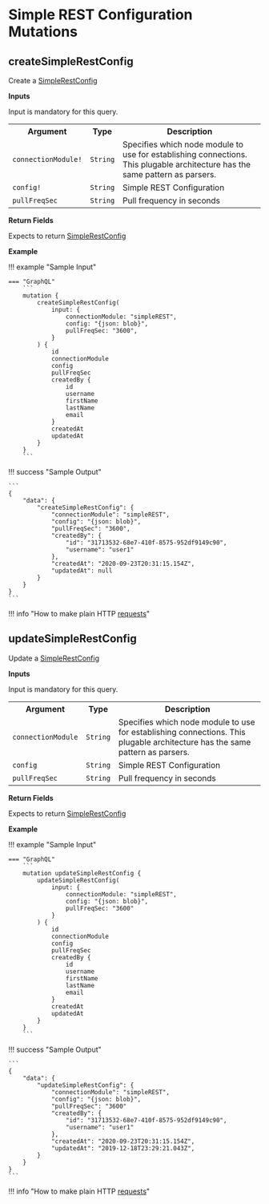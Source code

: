 # Simple REST Configuration Mutations

## createSimpleRestConfig

Create a [SimpleRestConfig](./objects.md#simplerestconfig)

**Inputs**

Input is mandatory for this query.

<table>
    <tr>
        <th nowrap>Argument</th>
        <th nowrap>Type</th>
        <th nowrap>Description</th>
    </tr>
    <tr>
        <td nowrap><code>connectionModule!</code></td>
        <td nowrap><code>String</code></td>
        <td>Specifies which node module to use for establishing connections. This plugable architecture has the same pattern as parsers.</td>
    </tr>
    <tr>
        <td nowrap><code>config!</code></td>
        <td nowrap><code>String</code></td>
        <td>Simple REST Configuration</td>
    </tr>
    <tr>
        <td nowrap><code>pullFreqSec</code></td>
        <td nowrap><code>String</code></td>
        <td>Pull frequency in seconds</td>
    </tr>
</table>

**Return Fields**

Expects to return [SimpleRestConfig](./objects.md#simplerestconfig)

**Example**

!!! example "Sample Input"

    === "GraphQL"
        ```
        mutation {
            createSimpleRestConfig(
                input: {
                    connectionModule: "simpleREST",
                    config: "{json: blob}",
                    pullFreqSec: "3600",
                }
            ) {
                id
                connectionModule
                config
                pullFreqSec
                createdBy {
                    id
                    username
                    firstName
                    lastName
                    email
                }
                createdAt
                updatedAt
            }
        }
        ```

!!! success "Sample Output"

    ```
    {
        "data": {
            "createSimpleRestConfig": {
                "connectionModule": "simpleREST",
                "config": "{json: blob}",
                "pullFreqSec": "3600",
                "createdBy": {
                    "id": "31713532-68e7-410f-8575-952df9149c90",
                    "username": "user1"
                },
                "createdAt": "2020-09-23T20:31:15.154Z",
                "updatedAt": null
            }
        }
    }
    ```

!!! info "How to make plain HTTP [requests](../index.md#making-plain-http-requests)"

## updateSimpleRestConfig

Update a [SimpleRestConfig](./objects.md#simplerestconfig)

**Inputs**

Input is mandatory for this query.

<table>
    <tr>
        <th nowrap>Argument</th>
        <th nowrap>Type</th>
        <th nowrap>Description</th>
    </tr>
    <tr>
        <td nowrap><code>connectionModule</code></td>
        <td nowrap><code>String</code></td>
        <td>Specifies which node module to use for establishing connections. This plugable architecture has the same pattern as parsers.</td>
    </tr>
    <tr>
        <td nowrap><code>config</code></td>
        <td nowrap><code>String</code></td>
        <td>Simple REST Configuration</td>
    </tr>
    <tr>
        <td nowrap><code>pullFreqSec</code></td>
        <td nowrap><code>String</code></td>
        <td>Pull frequency in seconds</td>
    </tr>
</table>

**Return Fields**

Expects to return [SimpleRestConfig](./objects.md#simplerestconfig)

**Example**

!!! example "Sample Input"

    === "GraphQL"
        ```
        mutation updateSimpleRestConfig {
            updateSimpleRestConfig(
                input: {
                    connectionModule: "simpleREST",
                    config: "{json: blob}",
                    pullFreqSec: "3600"
                }
            ) {
                id
                connectionModule
                config
                pullFreqSec
                createdBy {
                    id
                    username
                    firstName
                    lastName
                    email
                }
                createdAt
                updatedAt
            }
        }
        ```

!!! success "Sample Output"

    ```
    {
        "data": {
            "updateSimpleRestConfig": {
                "connectionModule": "simpleREST",
                "config": "{json: blob}",
                "pullFreqSec": "3600"
                "createdBy": {
                    "id": "31713532-68e7-410f-8575-952df9149c90",
                    "username": "user1"
                },
                "createdAt": "2020-09-23T20:31:15.154Z",
                "updatedAt": "2019-12-18T23:29:21.043Z",
            }
        }
    }
    ```

!!! info "How to make plain HTTP [requests](../index.md#making-plain-http-requests)"